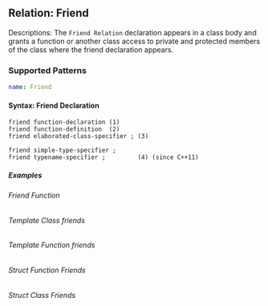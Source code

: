 ## Relation: Friend

Descriptions: The `Friend Relation` declaration appears in a class body and grants a function or another class access to private and protected members of the class where the friend declaration appears.

### Supported Patterns
```yaml
name: Friend
```

#### Syntax: Friend Declaration
```text
friend function-declaration	(1)	
friend function-definition	(2)	
friend elaborated-class-specifier ;	(3)

friend simple-type-specifier ;
friend typename-specifier ;         (4)	(since C++11)
```

##### Examples

###### Friend Function



###### Template Class friends



###### Template Function friends



###### Struct Function Friends



###### Struct Class Friends


